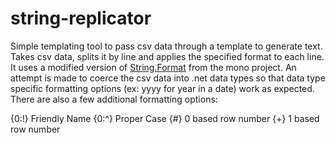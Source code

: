 string-replicator
=================

Simple templating tool to pass csv data through a template to generate text.  Takes csv data, splits it by line and applies the specified format to each line.  It uses a modified version of <a href='https://github.com/mono/mono/blob/effa4c07ba850bedbe1ff54b2a5df281c058ebcb/mcs/class/corlib/System/String.cs' target='_blank'>String.Format</a> from the mono project.  An attempt is made to coerce the csv data into .net data types so that data type specific formatting options (ex: yyyy for year in a date) work as expected.  There are also a few additional formatting options:

{0:!} Friendly Name
{0:^} Proper Case
{#} 0 based row number
{+} 1 based row number

